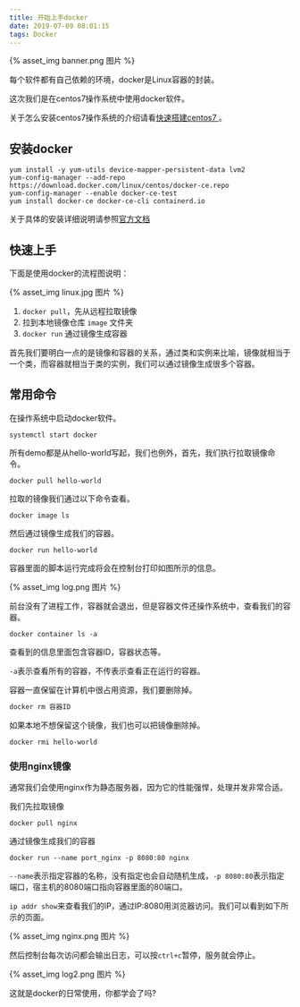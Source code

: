```yaml
---
title: 开始上手docker
date: 2019-07-09 08:01:15
tags: Docker
---
```

{% asset_img banner.png 图片 %}

每个软件都有自己依赖的环境，docker是Linux容器的封装。

这次我们是在centos7操作系统中使用docker软件。

<!-- more -->

关于怎么安装centos7操作系统的介绍请看[快速搭建centos7
](https://mp.weixin.qq.com/s?__biz=MzI2ODY0ODM2Ng==&mid=2247485742&idx=1&sn=9717ffbb46931766b7774b8176fa8be8&chksm=eaed23efdd9aaaf9208a846978df04c361200f5a5fa3d5d809d6caebf73fa1fd03d0638ec8e7&token=966055462&lang=zh_CN#rd)。



## 安装docker

```
yum install -y yum-utils device-mapper-persistent-data lvm2
yum-config-manager --add-repo https://download.docker.com/linux/centos/docker-ce.repo
yum-config-manager --enable docker-ce-test
yum install docker-ce docker-ce-cli containerd.io
```

关于具体的安装详细说明请参照[官方文档](https://docs.docker.com/install/linux/docker-ce/centos/)


## 快速上手

下面是使用docker的流程图说明：

{% asset_img linux.jpg 图片 %}

1. `docker pull`，先从远程拉取镜像
2. 拉到本地镜像仓库 `image` 文件夹
3. `docker run` 通过镜像生成容器

首先我们要明白一点的是镜像和容器的关系，通过类和实例来比喻，镜像就相当于一个类，而容器就相当于类的实例，我们可以通过镜像生成很多个容器。

## 常用命令

在操作系统中启动docker软件。
```
systemctl start docker
```

所有demo都是从hello-world写起，我们也例外，首先，我们执行拉取镜像命令。
```
docker pull hello-world
```
拉取的镜像我们通过以下命令查看。
```
docker image ls
```
然后通过镜像生成我们的容器。
```
docker run hello-world
```
容器里面的脚本运行完成将会在控制台打印如图所示的信息。

{% asset_img log.png 图片 %}

前台没有了进程工作，容器就会退出，但是容器文件还操作系统中，查看我们的容器。

```
docker container ls -a
```
查看到的信息里面包含容器ID，容器状态等。


`-a`表示查看所有的容器，不传表示查看正在运行的容器。

容器一直保留在计算机中很占用资源，我们要删除掉。
```js
docker rm 容器ID
```

如果本地不想保留这个镜像，我们也可以把镜像删除掉。
```
docker rmi hello-world
```

### 使用nginx镜像

通常我们会使用nginx作为静态服务器，因为它的性能强悍，处理并发非常合适。

我们先拉取镜像
```
docker pull nginx
```
通过镜像生成我们的容器
```
docker run --name port_nginx -p 8080:80 nginx
```
`--name`表示指定容器的名称，没有指定也会自动随机生成，`-p 8080:80`表示指定端口，宿主机的8080端口指向容器里面的80端口。

`ip addr show`来查看我们的IP，通过IP:8080用浏览器访问。我们可以看到如下所示的页面。

{% asset_img nginx.png 图片 %}

然后控制台每次访问都会输出日志，可以按`ctrl+c`暂停，服务就会停止。

{% asset_img log2.png 图片 %}

这就是docker的日常使用，你都学会了吗?
